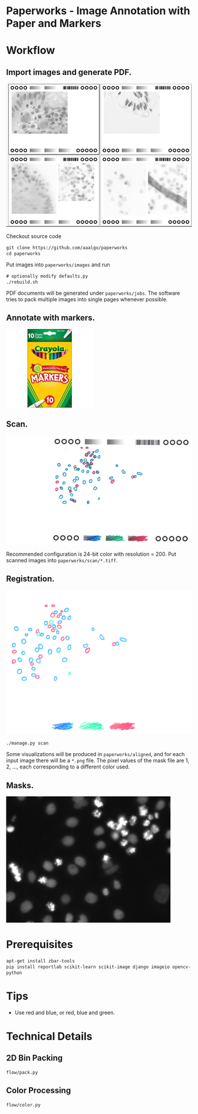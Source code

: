 Paperworks - Image Annotation with Paper and Markers
====================================================

# Workflow

## Import images and generate PDF.
![PDF](doc/pdf.jpg)	

Checkout source code
```
git clone https://github.com/aaalgo/paperworks
cd paperworks
```
Put images into `paperworks/images` and run
```
# optionally modify defaults.py
./rebuild.sh
```
PDF documents will be generated under `paperworks/jobs`.
The software tries to pack multiple images into single pages
whenever possible.

## Annotate with markers.
![marker](doc/marker.jpg)

## Scan.
![scan](doc/scan.jpg)

Recommended configuration is 24-bit color with resolution = 200.
Put scanned images into `paperworks/scan/*.tiff`.

## Registration.
![transform](doc/color.jpg)

```
./manage.py scan
```
Some visualizations will be produced in `paperworks/aligned`, and for
each input image there will be a `*.png` file.  The pixel values of the
mask file are 1, 2, ..., each corresponding to a different color used.

## Masks.
![mask](doc/mask.gif)

# Prerequisites
```
apt-get install zbar-tools
pip install reportlab scikit-learn scikit-image django imageio opencv-python
```

# Tips

- Use red and blue, or red, blue and green.


# Technical Details

## 2D Bin Packing
```
flow/pack.py
```

## Color Processing
```
flow/color.py
```

